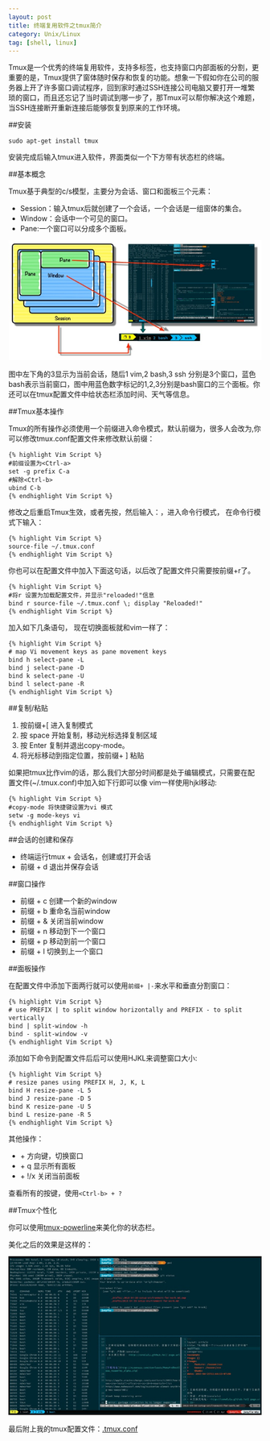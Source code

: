 ```yaml
---
layout: post
title: 终端复用软件之tmux简介
category: Unix/Linux
tag: [shell, linux]
---
```


  Tmux是一个优秀的终端复用软件，支持多标签，也支持窗口内部面板的分割，更重要的是，Tmux提供了窗体随时保存和恢复的功能。想象一下假如你在公司的服务器上开了许多窗口调试程序，回到家时通过SSH连接公司电脑又要打开一堆繁琐的窗口，而且还忘记了当时调试到哪一步了，那Tmux可以帮你解决这个难题，当SSH连接断开重新连接后能够恢复到原来的工作环境。

##安装 

	sudo apt-get install tmux

安装完成后输入tmux进入软件，界面类似一个下方带有状态栏的终端。

##基本概念

  Tmux基于典型的c/s模型，主要分为会话、窗口和面板三个元素：

* Session：输入tmux后就创建了一个会话，一个会话是一组窗体的集合。
* Window：会话中一个可见的窗口。
* Pane:一个窗口可以分成多个面板。

![](/images/images/tmux.jpg)

图中左下角的3显示为当前会话，随后1 vim,2 bash,3 ssh 分别是3个窗口，蓝色bash表示当前窗口，图中用蓝色数字标记的1,2,3分别是bash窗口的三个面板。你还可以在tmux配置文件中给状态栏添加时间、天气等信息。

##Tmux基本操作

Tmux的所有操作必须使用一个前缀进入命令模式，默认前缀为<Ctrl-b>，很多人会改为<Ctrl-a>,你可以修改tmux.conf配置文件来修改默认前缀：

	{% highlight Vim Script %}
	#前缀设置为<Ctrl-a>
	set -g prefix C-a
	#解除<Ctrl-b>
	ubind C-b
	{% endhighlight Vim Script %}


修改之后重启Tmux生效，或者先按<Ctrl-b>，然后输入：，进入命令行模式， 在命令行模式下输入：
	
	{% highlight Vim Script %}
	source-file ~/.tmux.conf
	{% endhighlight Vim Script %}

你也可以在配置文件中加入下面这句话，以后改了配置文件只需要按前缀+r了。
	
	{% highlight Vim Script %}
	#将r 设置为加载配置文件，并显示"reloaded!"信息
	bind r source-file ~/.tmux.conf \; display "Reloaded!"
	{% endhighlight Vim Script %}
	
加入如下几条语句， 现在切换面板就和vim一样了：
	
	{% highlight Vim Script %}
	# map Vi movement keys as pane movement keys
	bind h select-pane -L
    bind j select-pane -D
    bind k select-pane -U
    bind l select-pane -R
	{% endhighlight Vim Script %}

##复制/粘贴

1. 按前缀+[ 进入复制模式
2. 按 space 开始复制，移动光标选择复制区域
3. 按 Enter 复制并退出copy-mode。
4. 将光标移动到指定位置，按前缀+ ] 粘贴

如果把tmux比作vim的话，那么我们大部分时间都是处于编辑模式，只需要在配置文件(~/.tmux.conf)中加入如下行即可以像 vim一样使用hjkl移动:
	
	{% highlight Vim Script %}
	#copy-mode 将快捷键设置为vi 模式
	setw -g mode-keys vi
	{% endhighlight Vim Script %}

##会话的创建和保存

* 终端运行tmux + 会话名，创建或打开会话
* 前缀 + d 退出并保存会话

##窗口操作

* 前缀 + c 创建一个新的window
* 前缀 + b 重命名当前window
* 前缀 + & 关闭当前window
* 前缀 + n 移动到下一个窗口
* 前缀 + p 移动到前一个窗口
* 前缀 + l 切换到上一个窗口

##面板操作

在配置文件中添加下面两行就可以使用`前缀+ |-`来水平和垂直分割窗口：

	{% highlight Vim Script %}
	# use PREFIX | to split window horizontally and PREFIX - to split vertically
	bind | split-window -h
    bind - split-window -v
	{% endhighlight Vim Script %}

添加如下命令到配置文件后后可以使用HJKL来调整窗口大小:
	
	{% highlight Vim Script %}
	# resize panes using PREFIX H, J, K, L
	bind H resize-pane -L 5
	bind J resize-pane -D 5
	bind K resize-pane -U 5
	bind L resize-pane -R 5
	{% endhighlight Vim Script %}
	 
其他操作：

* <Ctrl-b> + 方向键，切换窗口
* <Ctrl-b> + q 显示所有面板
* <Ctrl-b> + !/x 关闭当前面板

查看所有的按键，使用`<Ctrl-b> + ?`

##Tmux个性化

你可以使用[tmux-powerline](https://github.com/erikw/tmux-powerline)来美化你的状态栏。

美化之后的效果是这样的：

![](/images/images/tmux2.jpg)

最后附上我的tmux配置文件：[.tmux.conf](https://github.com/LippiOuYang/Profiles/blob/master/tmux.conf)




